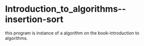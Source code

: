 Introduction_to_algorithms--insertion-sort
==========================================

this program is instance of a algorithm  on the book-introduction to algorithms. 
